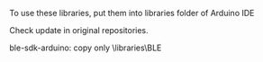 To use these libraries, put them into libraries folder of Arduino IDE

Check update in original repositories.

ble-sdk-arduino: copy only \libraries\BLE
